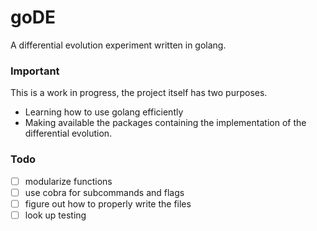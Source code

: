 # goDE

A differential evolution experiment written in golang.


### Important

This is a work in progress, the project itself has two purposes.
  - Learning how to use golang efficiently
  - Making available the packages containing the implementation of the differential evolution.

### Todo

  - [ ] modularize functions
  - [ ] use cobra for subcommands and flags
  - [ ] figure out how to properly write the files 
  - [ ] look up testing